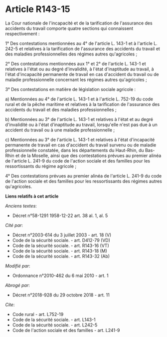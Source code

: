 # Article R143-15

La Cour nationale de l'incapacité et de la tarification de l'assurance des accidents du travail comporte quatre sections qui
connaissent respectivement : 

1° Des contestations mentionnées au 4° de l'article L. 143-1 et à l'article L. 242-5 et relatives à la tarification de
l'assurance des accidents du travail et des maladies professionnelles des régimes autres qu'agricoles ; 

2° Des contestations mentionnées aux 1° et 2° de l'article L. 143-1 et relatives à l'état ou au degré d'invalidité, à l'état
d'inaptitude au travail, à l'état d'incapacité permanente de travail en cas d'accident du travail ou de maladie
professionnelle concernant les régimes autres qu'agricoles ; 

3° Des contestations en matière de législation sociale agricole : 

a) Mentionnées au 4° de l'article L. 143-1 et à l'article L. 752-19 du code rural et de la pêche maritime et relatives à la
tarification de l'assurance des accidents du travail et des maladies professionnelles ; 

b) Mentionnées au 3° de l'article L. 143-1 et relatives à l'état et au degré d'invalidité ou à l'état d'inaptitude au
travail, lorsqu'elle n'est pas due à un accident du travail ou à une maladie professionnelle ; 

c) Mentionnées au 3° de l'article L. 143-1 et relatives à l'état d'incapacité permanente de travail en cas d'accident du
travail survenu ou de maladie professionnelle constatée, dans les départements du Haut-Rhin, du Bas-Rhin et de la Moselle,
ainsi que des contestations prévues au premier alinéa de l'article L. 241-9 du code de l'action sociale et des familles pour
les ressortissants du régime agricole ; 

4° Des contestations prévues au premier alinéa de l'article L. 241-9 du code de l'action sociale et des familles pour les
ressortissants des régimes autres qu'agricoles.

**Liens relatifs à cet article**

_Anciens textes_:

  - Décret n°58-1291 1958-12-22 art. 38 al. 1, al. 5

_Cité par_:

  - Décret n°2003-614 du 3 juillet 2003 - art. 18 (V)
  - Code de la sécurité sociale. - art. D412-79 (VD)
  - Code de la sécurité sociale. - art. R143-16 (VT)
  - Code de la sécurité sociale. - art. R143-18 (M)
  - Code de la sécurité sociale. - art. R143-32 (Ab)

_Modifié par_:

  - Ordonnance n°2010-462 du 6 mai 2010 - art. 1

_Abrogé par_:

  - Décret n°2018-928 du 29 octobre 2018 - art. 11

_Cite_:

  - Code rural - art. L752-19
  - Code de la sécurité sociale. - art. L143-1
  - Code de la sécurité sociale. - art. L242-5
  - Code de l'action sociale et des familles - art. L241-9
